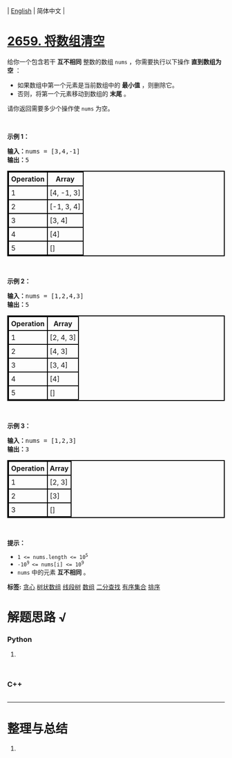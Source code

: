 | [English](README_EN.md) | 简体中文 |

# [2659. 将数组清空](https://leetcode.cn/problems/make-array-empty)
<p>给你一个包含若干 <strong>互不相同</strong>&nbsp;整数的数组&nbsp;<code>nums</code>&nbsp;，你需要执行以下操作 <strong>直到</strong><strong>数组为空</strong>&nbsp;：</p>

<ul>
	<li>如果数组中第一个元素是当前数组中的 <strong>最小值</strong>&nbsp;，则删除它。</li>
	<li>否则，将第一个元素移动到数组的 <strong>末尾</strong>&nbsp;。</li>
</ul>

<p>请你返回需要多少个操作使<em>&nbsp;</em><code>nums</code><em>&nbsp;</em>为空。</p>

<p>&nbsp;</p>

<p><strong>示例 1：</strong></p>

<pre>
<b>输入：</b>nums = [3,4,-1]
<b>输出：</b>5
</pre>

<table style="border: 2px solid black; border-collapse: collapse;">
	<thead>
		<tr>
			<th style="border: 2px solid black; padding: 5px;">Operation</th>
			<th style="border: 2px solid black; padding: 5px;">Array</th>
		</tr>
	</thead>
	<tbody>
		<tr>
			<td style="border: 2px solid black; padding: 5px;">1</td>
			<td style="border: 2px solid black; padding: 5px;">[4, -1, 3]</td>
		</tr>
		<tr>
			<td style="border: 2px solid black; padding: 5px;">2</td>
			<td style="border: 2px solid black; padding: 5px;">[-1, 3, 4]</td>
		</tr>
		<tr>
			<td style="border: 2px solid black; padding: 5px;">3</td>
			<td style="border: 2px solid black; padding: 5px;">[3, 4]</td>
		</tr>
		<tr>
			<td style="border: 2px solid black; padding: 5px;">4</td>
			<td style="border: 2px solid black; padding: 5px;">[4]</td>
		</tr>
		<tr>
			<td style="border: 2px solid black; padding: 5px;">5</td>
			<td style="border: 2px solid black; padding: 5px;">[]</td>
		</tr>
	</tbody>
</table>

<p>&nbsp;</p>

<p><strong>示例 2：</strong></p>

<pre>
<b>输入：</b>nums = [1,2,4,3]
<b>输出：</b>5
</pre>

<table style="border: 2px solid black; border-collapse: collapse;">
	<thead>
		<tr>
			<th style="border: 2px solid black; padding: 5px;">Operation</th>
			<th style="border: 2px solid black; padding: 5px;">Array</th>
		</tr>
	</thead>
	<tbody>
		<tr>
			<td style="border: 2px solid black; padding: 5px;">1</td>
			<td style="border: 2px solid black; padding: 5px;">[2, 4, 3]</td>
		</tr>
		<tr>
			<td style="border: 2px solid black; padding: 5px;">2</td>
			<td style="border: 2px solid black; padding: 5px;">[4, 3]</td>
		</tr>
		<tr>
			<td style="border: 2px solid black; padding: 5px;">3</td>
			<td style="border: 2px solid black; padding: 5px;">[3, 4]</td>
		</tr>
		<tr>
			<td style="border: 2px solid black; padding: 5px;">4</td>
			<td style="border: 2px solid black; padding: 5px;">[4]</td>
		</tr>
		<tr>
			<td style="border: 2px solid black; padding: 5px;">5</td>
			<td style="border: 2px solid black; padding: 5px;">[]</td>
		</tr>
	</tbody>
</table>

<p>&nbsp;</p>

<p><strong>示例 3：</strong></p>

<pre>
<b>输入：</b>nums = [1,2,3]
<b>输出：</b>3
</pre>

<table style="border: 2px solid black; border-collapse: collapse;">
	<thead>
		<tr>
			<th style="border: 2px solid black; padding: 5px;">Operation</th>
			<th style="border: 2px solid black; padding: 5px;">Array</th>
		</tr>
	</thead>
	<tbody>
		<tr>
			<td style="border: 2px solid black; padding: 5px;">1</td>
			<td style="border: 2px solid black; padding: 5px;">[2, 3]</td>
		</tr>
		<tr>
			<td style="border: 2px solid black; padding: 5px;">2</td>
			<td style="border: 2px solid black; padding: 5px;">[3]</td>
		</tr>
		<tr>
			<td style="border: 2px solid black; padding: 5px;">3</td>
			<td style="border: 2px solid black; padding: 5px;">[]</td>
		</tr>
	</tbody>
</table>

<p>&nbsp;</p>

<p><strong>提示：</strong></p>

<ul>
	<li><code>1 &lt;= nums.length &lt;= 10<sup>5</sup></code></li>
	<li><code>-10<sup>9&nbsp;</sup>&lt;= nums[i] &lt;= 10<sup>9</sup></code></li>
	<li><code>nums</code>&nbsp;中的元素 <strong>互不相同</strong>&nbsp;。</li>
</ul>

**标签:**  [贪心](https://leetcode.cn/tag/greedy) [树状数组](https://leetcode.cn/tag/binary-indexed-tree) [线段树](https://leetcode.cn/tag/segment-tree) [数组](https://leetcode.cn/tag/array) [二分查找](https://leetcode.cn/tag/binary-search) [有序集合](https://leetcode.cn/tag/ordered-set) [排序](https://leetcode.cn/tag/sorting) 
# 解题思路 √

### Python

1. 

```python

```


```python

```

### C++

```cpp

```

---



# 整理与总结

1. 